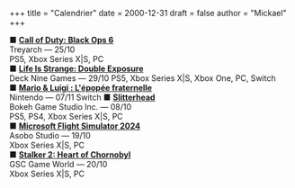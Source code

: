 +++
title = "Calendrier"
date = 2000-12-31
draft = false
author = "Mickael"
+++

■ **[Call of Duty: Black Ops 6](https://www.callofduty.com/fr/playnow/blackops6)**\
Treyarch — 25/10\
PS5, Xbox Series X|S, PC\
■ **[Life Is Strange: Double Exposure](https://lifeisstrange.square-enix-games.com/fr/games/life-is-strange-double-exposure)**\
Deck Nine Games — 29/10
PS5, Xbox Series X|S, Xbox One, PC, Switch\
■ **[Mario & Luigi : L'épopée fraternelle](https://www.nintendo.com/fr-fr/Jeux/Jeux-Nintendo-Switch/Mario-Luigi-L-epopee-fraternelle-2590264.html)**\
Nintendo — 07/11
Switch
■ **[Slitterhead](https://store.steampowered.com/app/2631250/Slitterhead/)**\
Bokeh Game Studio lnc. — 08/10\
PS5, PS4, Xbox Series X|S, PC\
■ **[Microsoft Flight Simulator 2024](https://www.flightsimulator.com/microsoft-flight-simulator-2024/)**\
Asobo Studio — 19/10\
Xbox Series X|S, PC\
■ **[Stalker 2: Heart of Chornobyl](https://www.stalker2.com/en)**\
GSC Game World — 20/10\
Xbox Series X|S, PC